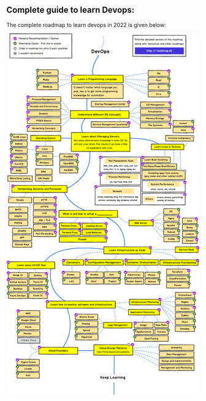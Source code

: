 ## Complete guide to learn Devops:
The complete roadmap to learn devops in 2022 is given below:

![Devops-roadmap](Assets/devops-roadmap.png)